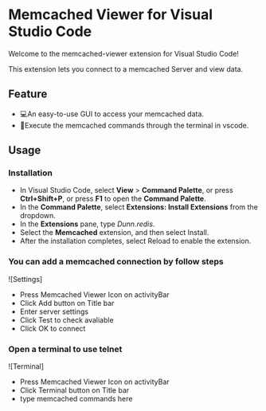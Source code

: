 # Memcached Viewer for Visual Studio Code

<!-- [![Build status](https://dev.azure.com/pikadun/vscode-redis/_apis/build/status/vscode-redis-build)](https://dev.azure.com/pikadun/vscode-redis/_build?definitionId=6)
[![installs](https://vsmarketplacebadge.apphb.com/installs-short/Dunn.redis.svg)](https://marketplace.visualstudio.com/items?itemName=Dunn.redis)
[![rating](https://vsmarketplacebadge.apphb.com/rating-star/Dunn.redis.svg)](https://marketplace.visualstudio.com/items?itemName=Dunn.redis)
[![star](https://img.shields.io/github/stars/pikadun/vscode-redis)](https://github.com/pikadun/vscode-redis) -->

Welcome to the memcached-viewer extension for Visual Studio Code!

This extension lets you connect to a memcached Server and view data.

## Feature

+ 💻An easy-to-use GUI to access your memcached data.
+ 🎹Execute the memcached commands through the terminal in vscode.

## Usage

### Installation

+ In Visual Studio Code, select **View** > **Command Palette**, or press **Ctrl+Shift+P**, or press **F1** to open the **Command Palette**.
+ In the **Command Palette**, select **Extensions: Install Extensions** from the dropdown.
+ In the **Extensions** pane, type *Dunn.redis*.
+ Select the **Memcached** extension, and then select Install.
+ After the installation completes, select Reload to enable the extension.

### You can add a memcached connection by follow steps

![Settings]
+ Press Memcached Viewer Icon on activityBar 
+ Click Add button on Title bar
+ Enter server settings
+ Click Test to check avaliable
+ Click OK to connect

### Open a terminal to use telnet

![Terminal]
+ Press Memcached Viewer Icon on activityBar 
+ Click Terminal button on Title bar
+ type memcached commands here